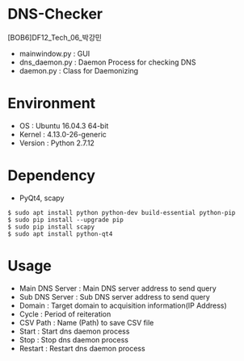 # DNS-Checker

[BOB6]DF12_Tech_06_박강민

* mainwindow.py : GUI
* dns_daemon.py : Daemon Process for checking DNS
* daemon.py : Class for Daemonizing

Environment
============

* OS : Ubuntu 16.04.3 64-bit
* Kernel : 4.13.0-26-generic
* Version : Python 2.7.12

Dependency
==========

* PyQt4, scapy

```
$ sudo apt install python python-dev build-essential python-pip
$ sudo pip install --upgrade pip
$ sudo pip install scapy
$ sudo apt install python-qt4
```

Usage
======

* Main DNS Server : Main DNS server address to send query
* Sub DNS Server : Sub DNS server address to send query
* Domain : Target domain to acquisition information(IP Address)
* Cycle : Period of reiteration
* CSV Path : Name (Path) to save CSV file
* Start : Start dns daemon process
* Stop : Stop dns daemon process
* Restart : Restart dns daemon process
